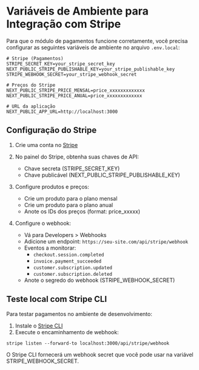 # Variáveis de Ambiente para Integração com Stripe

Para que o módulo de pagamentos funcione corretamente, você precisa configurar as seguintes variáveis de ambiente no arquivo `.env.local`:

```
# Stripe (Pagamentos)
STRIPE_SECRET_KEY=your_stripe_secret_key
NEXT_PUBLIC_STRIPE_PUBLISHABLE_KEY=your_stripe_publishable_key
STRIPE_WEBHOOK_SECRET=your_stripe_webhook_secret

# Preços do Stripe
NEXT_PUBLIC_STRIPE_PRICE_MENSAL=price_xxxxxxxxxxxxx
NEXT_PUBLIC_STRIPE_PRICE_ANUAL=price_xxxxxxxxxxxxx

# URL da aplicação
NEXT_PUBLIC_APP_URL=http://localhost:3000
```

## Configuração do Stripe

1. Crie uma conta no [Stripe](https://stripe.com)
2. No painel do Stripe, obtenha suas chaves de API:
   - Chave secreta (STRIPE_SECRET_KEY)
   - Chave publicável (NEXT_PUBLIC_STRIPE_PUBLISHABLE_KEY)

3. Configure produtos e preços:
   - Crie um produto para o plano mensal
   - Crie um produto para o plano anual
   - Anote os IDs dos preços (format: price_xxxxx)

4. Configure o webhook:
   - Vá para Developers > Webhooks
   - Adicione um endpoint: `https://seu-site.com/api/stripe/webhook`
   - Eventos a monitorar:
     - `checkout.session.completed`
     - `invoice.payment_succeeded`
     - `customer.subscription.updated`
     - `customer.subscription.deleted`
   - Anote o segredo do webhook (STRIPE_WEBHOOK_SECRET)

## Teste local com Stripe CLI

Para testar pagamentos no ambiente de desenvolvimento:

1. Instale o [Stripe CLI](https://stripe.com/docs/stripe-cli)
2. Execute o encaminhamento de webhook:
```
stripe listen --forward-to localhost:3000/api/stripe/webhook
```

O Stripe CLI fornecerá um webhook secret que você pode usar na variável STRIPE_WEBHOOK_SECRET. 